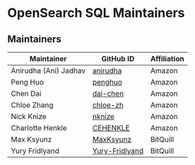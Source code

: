 # OpenSearch SQL Maintainers

## Maintainers

| Maintainer | GitHub ID | Affiliation |
| --------------- | --------- | ----------- |
| Anirudha (Ani) Jadhav | [anirudha](https://github.com/anirudha) | Amazon |
| Peng Huo | [penghuo](https://github.com/penghuo) | Amazon |
| Chen Dai | [dai-chen](https://github.com/dai-chen) | Amazon |
| Chloe Zhang | [chloe-zh](https://github.com/chloe-zh) | Amazon |
| Nick Knize | [nknize](https://github.com/nknize) | Amazon |
| Charlotte Henkle | [CEHENKLE](https://github.com/CEHENKLE) | Amazon |
| Max Ksyunz |  [MaxKsyunz](https://github.com/MaxKsyunz) | BitQuill |
| Yury Fridlyand | [Yury-Fridlyand](https://github.com/Yury-Fridlyand) | BitQuill |
